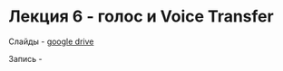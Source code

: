 # Лекция 6 - голос и Voice Transfer

Слайды - [google drive](https://docs.google.com/presentation/d/1ilCfaRezWQs3c3tQ6gE3wjs-bJGWzEhb6BlZhwALFdA/edit?usp=sharing)

Запись - 
